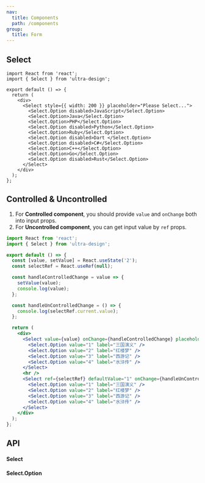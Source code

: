 ```yaml
---
nav:
  title: Components
  path: /components
group:
  title: Form
---
```


## Select

```tsx
import React from 'react';
import { Select } from 'ultra-design';

export default () => {
  return (
    <div>
      <Select style={{ width: 200 }} placeholder="Please Select...">
        <Select.Option disabled>JavaScript</Select.Option>
        <Select.Option>Java</Select.Option>
        <Select.Option>PHP</Select.Option>
        <Select.Option disabled>Python</Select.Option>
        <Select.Option>Ruby</Select.Option>
        <Select.Option disabled>Dart </Select.Option>
        <Select.Option disabled>C#</Select.Option>
        <Select.Option>C++</Select.Option>
        <Select.Option>Go</Select.Option>
        <Select.Option disabled>Rust</Select.Option>
      </Select>
    </div>
  );
};
```

## Controlled & Uncontrolled

1. For **Controlled component**, you should provide `value` and `onChange` both into input props.
2. For **Uncontrolled component**, you can get input value by `ref` props.

```jsx
import React from 'react';
import { Select } from 'ultra-design';

export default () => {
  const [value, setValue] = React.useState('2');
  const selectRef = React.useRef(null);

  const handleControlledChange = value => {
    setValue(value);
    console.log(value);
  };

  const handleUnControlledChange = () => {
    console.log(selectRef.current.value);
  };

  return (
    <div>
      <Select value={value} onChange={handleControlledChange} placeholder="Controlled">
        <Select.Option value="1" label="三国演义" />
        <Select.Option value="2" label="红楼梦" />
        <Select.Option value="3" label="西游记" />
        <Select.Option value="4" label="水浒传" />
      </Select>
      <hr />
      <Select ref={selectRef} defaultValue="1" onChange={handleUnControlledChange} placeholder="Uncontrolled">
        <Select.Option value="1" label="三国演义" />
        <Select.Option value="2" label="红楼梦" />
        <Select.Option value="3" label="西游记" />
        <Select.Option value="4" label="水浒传" />
      </Select>
    </div>
  );
};
```

## API

#### Select

<API hideTitle src="./select.tsx" />

#### Select.Option

<API hideTitle src="./option.tsx" />
